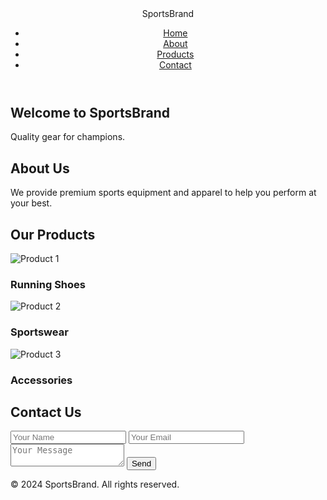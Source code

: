 <!DOCTYPE html>
<html lang="en">
<head>
  <meta charset="UTF-8">
  <meta name="viewport" content="width=device-width, initial-scale=1.0">
  <title>Sports Brand</title>
  <link rel="stylesheet" href="styles.css">
</head>
<body>
  <header>
    <div class="logo">SportsBrand</div>
    <nav>
      <ul>
        <li><a href="#home">Home</a></li>
        <li><a href="#about">About</a></li>
        <li><a href="#products">Products</a></li>
        <li><a href="#contact">Contact</a></li>
      </ul>
    </nav>
  </header>

  <section id="home">
    <h1>Welcome to SportsBrand</h1>
    <p>Quality gear for champions.</p>
  </section>

  <section id="about">
    <h2>About Us</h2>
    <p>We provide premium sports equipment and apparel to help you perform at your best.</p>
  </section>

  <section id="products">
    <h2>Our Products</h2>
    <div class="product-grid">
      <div class="product">
        <img src="product1.jpg" alt="Product 1">
        <h3>Running Shoes</h3>
      </div>
      <div class="product">
        <img src="product2.jpg" alt="Product 2">
        <h3>Sportswear</h3>
      </div>
      <div class="product">
        <img src="product3.jpg" alt="Product 3">
        <h3>Accessories</h3>
      </div>
    </div>
  </section>

  <section id="contact">
    <h2>Contact Us</h2>
    <form>
      <input type="text" placeholder="Your Name" required>
      <input type="email" placeholder="Your Email" required>
      <textarea placeholder="Your Message" required></textarea>
      <button type="submit">Send</button>
    </form>
  </section>

  <footer>
    <p>&copy; 2024 SportsBrand. All rights reserved.</p>
  </footer>
</body>
</html>
